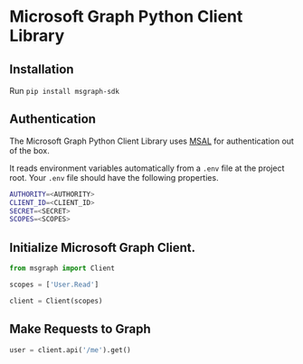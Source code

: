 # Microsoft Graph Python Client Library

## Installation

Run `pip install msgraph-sdk`

## Authentication

The Microsoft Graph Python Client Library uses [MSAL](https://github.com/AzureAD/microsoft-authentication-library-for-python)
for authentication out of the box.

It reads environment variables automatically from a `.env` file at the project root.
Your `.env` file should have the following properties.

```bash
AUTHORITY=<AUTHORITY>
CLIENT_ID=<CLIENT_ID>
SECRET=<SECRET>
SCOPES=<SCOPES>
```

## Initialize  Microsoft Graph Client.

```python
from msgraph import Client

scopes = ['User.Read']

client = Client(scopes)
```

## Make Requests to Graph

```python
user = client.api('/me').get()
```
